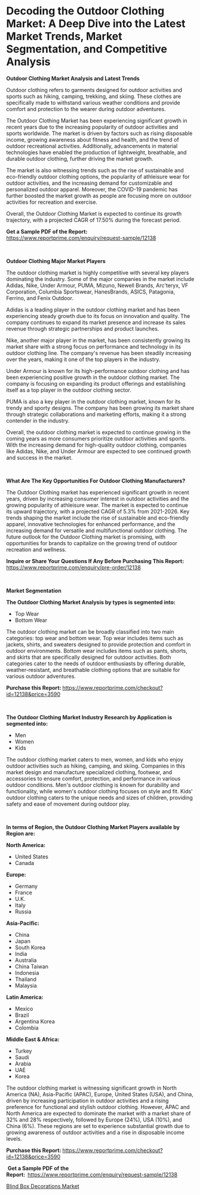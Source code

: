 <p><h1>Decoding the Outdoor Clothing Market: A Deep Dive into the Latest Market Trends, Market Segmentation, and Competitive Analysis</h1></p><p><strong>Outdoor Clothing Market Analysis and Latest Trends</strong></p>
<p><p>Outdoor clothing refers to garments designed for outdoor activities and sports such as hiking, camping, trekking, and skiing. These clothes are specifically made to withstand various weather conditions and provide comfort and protection to the wearer during outdoor adventures.</p><p>The Outdoor Clothing Market has been experiencing significant growth in recent years due to the increasing popularity of outdoor activities and sports worldwide. The market is driven by factors such as rising disposable income, growing awareness about fitness and health, and the trend of outdoor recreational activities. Additionally, advancements in material technologies have enabled the production of lightweight, breathable, and durable outdoor clothing, further driving the market growth.</p><p>The market is also witnessing trends such as the rise of sustainable and eco-friendly outdoor clothing options, the popularity of athleisure wear for outdoor activities, and the increasing demand for customizable and personalized outdoor apparel. Moreover, the COVID-19 pandemic has further boosted the market growth as people are focusing more on outdoor activities for recreation and exercise.</p><p>Overall, the Outdoor Clothing Market is expected to continue its growth trajectory, with a projected CAGR of 17.50% during the forecast period.</p></p>
<p><strong>Get a Sample PDF of the Report:&nbsp;</strong> <a href="https://www.reportprime.com/enquiry/request-sample/12138">https://www.reportprime.com/enquiry/request-sample/12138</a></p>
<p>&nbsp;</p>
<p><strong>Outdoor Clothing Major Market Players</strong></p>
<p><p>The outdoor clothing market is highly competitive with several key players dominating the industry. Some of the major companies in the market include Adidas, Nike, Under Armour, PUMA, Mizuno, Newell Brands, Arc'teryx, VF Corporation, Columbia Sportswear, HanesBrands, ASICS, Patagonia, Ferrino, and Fenix Outdoor.</p><p>Adidas is a leading player in the outdoor clothing market and has been experiencing steady growth due to its focus on innovation and quality. The company continues to expand its market presence and increase its sales revenue through strategic partnerships and product launches.</p><p>Nike, another major player in the market, has been consistently growing its market share with a strong focus on performance and technology in its outdoor clothing line. The company's revenue has been steadily increasing over the years, making it one of the top players in the industry.</p><p>Under Armour is known for its high-performance outdoor clothing and has been experiencing positive growth in the outdoor clothing market. The company is focusing on expanding its product offerings and establishing itself as a top player in the outdoor clothing sector.</p><p>PUMA is also a key player in the outdoor clothing market, known for its trendy and sporty designs. The company has been growing its market share through strategic collaborations and marketing efforts, making it a strong contender in the industry.</p><p>Overall, the outdoor clothing market is expected to continue growing in the coming years as more consumers prioritize outdoor activities and sports. With the increasing demand for high-quality outdoor clothing, companies like Adidas, Nike, and Under Armour are expected to see continued growth and success in the market.</p></p>
<p>&nbsp;</p>
<p><strong>What Are The Key Opportunities For Outdoor Clothing Manufacturers?</strong></p>
<p><p>The Outdoor Clothing market has experienced significant growth in recent years, driven by increasing consumer interest in outdoor activities and the growing popularity of athleisure wear. The market is expected to continue its upward trajectory, with a projected CAGR of 5.3% from 2021-2026. Key trends shaping the market include the rise of sustainable and eco-friendly apparel, innovative technologies for enhanced performance, and the increasing demand for versatile and multifunctional outdoor clothing. The future outlook for the Outdoor Clothing market is promising, with opportunities for brands to capitalize on the growing trend of outdoor recreation and wellness.</p></p>
<p><strong>Inquire or Share Your Questions If Any Before Purchasing This Report:</strong> <a href="https://www.reportprime.com/enquiry/pre-order/12138">https://www.reportprime.com/enquiry/pre-order/12138</a></p>
<p>&nbsp;</p>
<p><strong>Market Segmentation</strong></p>
<p><strong>The Outdoor Clothing Market Analysis by types is segmented into:</strong></p>
<p><ul><li>Top Wear</li><li>Bottom Wear</li></ul></p>
<p><p>The outdoor clothing market can be broadly classified into two main categories: top wear and bottom wear. Top wear includes items such as jackets, shirts, and sweaters designed to provide protection and comfort in outdoor environments. Bottom wear includes items such as pants, shorts, and skirts that are specifically designed for outdoor activities. Both categories cater to the needs of outdoor enthusiasts by offering durable, weather-resistant, and breathable clothing options that are suitable for various outdoor adventures.</p></p>
<p><strong>Purchase this Report:&nbsp;</strong><a href="https://www.reportprime.com/checkout?id=12138&price=3590">https://www.reportprime.com/checkout?id=12138&price=3590</a></p>
<p>&nbsp;</p>
<p><strong>The Outdoor Clothing Market Industry Research by Application is segmented into:</strong></p>
<p><ul><li>Men</li><li>Women</li><li>Kids</li></ul></p>
<p><p>The outdoor clothing market caters to men, women, and kids who enjoy outdoor activities such as hiking, camping, and skiing. Companies in this market design and manufacture specialized clothing, footwear, and accessories to ensure comfort, protection, and performance in various outdoor conditions. Men's outdoor clothing is known for durability and functionality, while women's outdoor clothing focuses on style and fit. Kids' outdoor clothing caters to the unique needs and sizes of children, providing safety and ease of movement during outdoor play.</p></p>
<p>&nbsp;</p>
<p><strong>In terms of Region, the Outdoor Clothing Market Players available by Region are:</strong></p>
<p>
    <p> <strong> North America: </strong>
        <ul>
            <li>United States</li>
            <li>Canada</li>
        </ul>
        </p> 
    <p> <strong> Europe: </strong>
        <ul>
            <li>Germany</li>
            <li>France</li>
            <li>U.K.</li>
            <li>Italy</li>
            <li>Russia</li>
        </ul>
        </p> 
    <p> <strong> Asia-Pacific: </strong>
        <ul>
            <li>China</li>
            <li>Japan</li>
            <li>South Korea</li>
            <li>India</li>
            <li>Australia</li>
            <li>China Taiwan</li>
            <li>Indonesia</li>
            <li>Thailand</li>
            <li>Malaysia</li>
        </ul>
        </p> 
    <p> <strong> Latin America: </strong>
        <ul>
            <li>Mexico</li>
            <li>Brazil</li>
            <li>Argentina Korea</li>
            <li>Colombia</li>
        </ul>
        </p> 
    <p> <strong> Middle East & Africa: </strong>
        <ul>
            <li>Turkey</li>
            <li>Saudi</li>
            <li>Arabia</li>
            <li>UAE</li>
            <li>Korea</li>
        </ul>
    </p>
    </p>
<p><p>The outdoor clothing market is witnessing significant growth in North America (NA), Asia-Pacific (APAC), Europe, United States (USA), and China, driven by increasing participation in outdoor activities and a rising preference for functional and stylish outdoor clothing. However, APAC and North America are expected to dominate the market with a market share of 32% and 28% respectively, followed by Europe (24%), USA (10%), and China (6%). These regions are set to experience substantial growth due to growing awareness of outdoor activities and a rise in disposable income levels.</p></p>
<p><strong>Purchase this Report: </strong><a href="https://www.reportprime.com/checkout?id=12138&price=3590">https://www.reportprime.com/checkout?id=12138&price=3590</a></p>
<p>&nbsp;<strong>Get a Sample PDF of the Report:&nbsp;&nbsp;</strong><a href="https://www.reportprime.com/enquiry/request-sample/12138">https://www.reportprime.com/enquiry/request-sample/12138</a></p>
<p><strong></strong></p>
<p><p><a href="https://unruly-ladybug-44b.notion.site/Blind-Box-Decorations-Market-Research-Report-Reveals-The-Latest-Trends-And-Opportunities-of-this-Mar-c69e8c0fd21c4f82985ec77112c081b8">Blind Box Decorations Market</a></p></p>